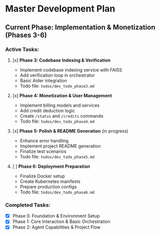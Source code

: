 # Master Development Plan

## Current Phase: Implementation & Monetization (Phases 3-6)

### Active Tasks:
1. [x] **Phase 3: Codebase Indexing & Verification**
   - Implement codebase indexing service with FAISS
   - Add verification loop in orchestrator
   - Basic Aider integration
   - Todo file: `todos/dev_todo_phase3.md`

2. [x] **Phase 4: Monetization & User Management**
   - Implement billing models and services
   - Add credit deduction logic
   - Create `/status` and `/credits` commands
   - Todo file: `todos/dev_todo_phase4.md`

3. [x] **Phase 5: Polish & README Generation** (in progress)
   - Enhance error handling
   - Implement project README generation
   - Finalize test scenarios
   - Todo file: `todos/dev_todo_phase5.md`

4. [ ] **Phase 6: Deployment Preparation**
   - Finalize Docker setup
   - Create Kubernetes manifests
   - Prepare production configs
   - Todo file: `todos/dev_todo_phase6.md`

### Completed Tasks:
- [x] Phase 0: Foundation & Environment Setup
- [x] Phase 1: Core Interaction & Basic Orchestration
- [x] Phase 2: Agent Capabilities & Project Flow